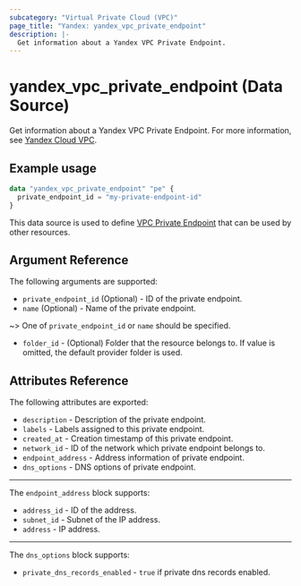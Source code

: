 ```yaml
---
subcategory: "Virtual Private Cloud (VPC)"
page_title: "Yandex: yandex_vpc_private_endpoint"
description: |-
  Get information about a Yandex VPC Private Endpoint.
---
```


# yandex_vpc_private_endpoint (Data Source)

Get information about a Yandex VPC Private Endpoint. For more information, see [Yandex Cloud VPC](https://cloud.yandex.com/docs/vpc/concepts/index).

## Example usage

```terraform
data "yandex_vpc_private_endpoint" "pe" {
  private_endpoint_id = "my-private-endpoint-id"
}
```

This data source is used to define [VPC Private Endpoint](https://cloud.yandex.com/docs/vpc/concepts/private-endpoint) that can be used by other resources.

## Argument Reference

The following arguments are supported:

* `private_endpoint_id` (Optional) - ID of the private endpoint.
* `name` (Optional) - Name of the private endpoint.

~> One of `private_endpoint_id` or `name` should be specified.

* `folder_id` - (Optional) Folder that the resource belongs to. If value is omitted, the default provider folder is used.

## Attributes Reference

The following attributes are exported:

* `description` - Description of the private endpoint.
* `labels` - Labels assigned to this private endpoint.
* `created_at` - Creation timestamp of this private endpoint.
* `network_id` - ID of the network which private endpoint belongs to.
* `endpoint_address` - Address information of private endpoint.
* `dns_options` - DNS options of private endpoint.

---

The `endpoint_address` block supports:

* `address_id` - ID of the address.
* `subnet_id` - Subnet of the IP address.
* `address` - IP address.

---

The `dns_options` block supports:

* `private_dns_records_enabled` - `true` if private dns records enabled.

